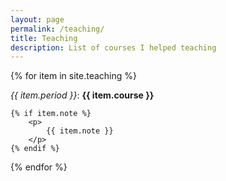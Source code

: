 ```yaml
---
layout: page
permalink: /teaching/
title: Teaching
description: List of courses I helped teaching
---
```


{% for item in site.teaching %}
  <div>
    <em>{{ item.period }}</em>:
    <strong>
        {{ item.course }}
    </strong>

  	{% if item.note %}
	    <p>
	    	{{ item.note }}
	    </p>
  	{% endif %}
  </div>
{% endfor %}

